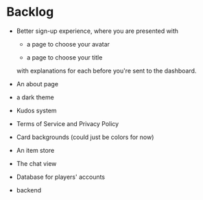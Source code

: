 # Backlog

* Better sign-up experience, where you are presented with
  
  * a page to choose your avatar
  
  * a page to choose your title
  
  with explanations for each before you're sent to the dashboard.

* An about page

* a dark theme

* Kudos system

* Terms of Service and Privacy Policy

* Card backgrounds (could just be colors for now)

* An item store

* The chat view

* Database for players' accounts

* backend
